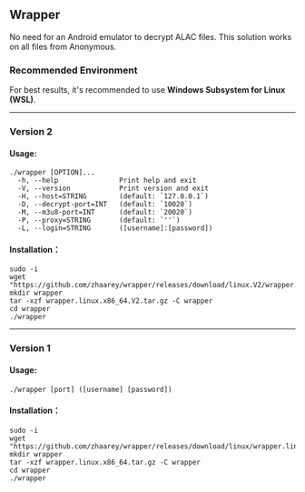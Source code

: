 ## Wrapper

No need for an Android emulator to decrypt ALAC files. This solution works on all files from Anonymous.

### Recommended Environment
For best results, it's recommended to use **Windows Subsystem for Linux (WSL)**.

---

### Version 2

#### Usage:
```shell
./wrapper [OPTION]...
  -h, --help               Print help and exit
  -V, --version            Print version and exit
  -H, --host=STRING        (default: `127.0.0.1`)
  -D, --decrypt-port=INT   (default: `10020`)
  -M, --m3u8-port=INT      (default: `20020`)
  -P, --proxy=STRING       (default: `''`)
  -L, --login=STRING       ([username]:[password])
```
#### Installation：
```shell
sudo -i
wget "https://github.com/zhaarey/wrapper/releases/download/linux.V2/wrapper.linux.x86_64.V2.tar.gz"
mkdir wrapper
tar -xzf wrapper.linux.x86_64.V2.tar.gz -C wrapper
cd wrapper
./wrapper
```


---
### Version 1
#### Usage:
`./wrapper [port] ([username] [password])`
#### Installation：
```shell
sudo -i
wget "https://github.com/zhaarey/wrapper/releases/download/linux/wrapper.linux.x86_64.tar.gz"
mkdir wrapper
tar -xzf wrapper.linux.x86_64.tar.gz -C wrapper
cd wrapper
./wrapper
```